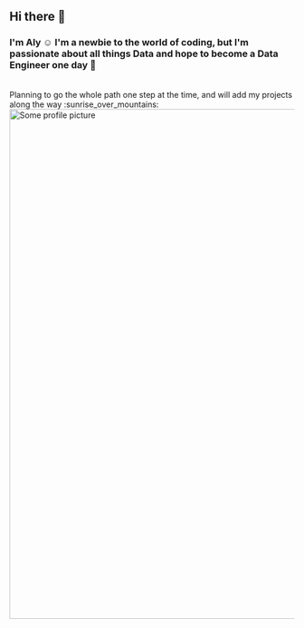 ## Hi there 👋
### I'm Aly :relaxed: I'm a newbie to the world of coding, but I'm passionate about all things Data and hope to become a Data Engineer one day :beginner:
<!-- blank line -->
<br>
<!-- blank line -->
Planning to go the whole path one step at the time, and will add my projects along the way :sunrise_over_mountains:

<img width = "900" alt="Some profile picture" scr="C:\Users\elald\Documents\Alyona\Career change\GitHub\profile picture.avif">
<!--
**DDataAly/DDataAly** is a ✨ _special_ ✨ repository because its `README.md` (this file) appears on your GitHub profile.

Here are some ideas to get you started:

- 🔭 I’m currently working on ...
- 🌱 I’m currently learning ...
- 👯 I’m looking to collaborate on ...
- 🤔 I’m looking for help with ...
- 💬 Ask me about ...
- 📫 How to reach me: ...
- 😄 Pronouns: ...
- ⚡ Fun fact: ...
-->
